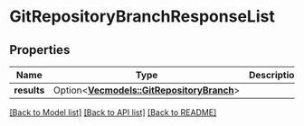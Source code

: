 # GitRepositoryBranchResponseList

## Properties

Name | Type | Description | Notes
------------ | ------------- | ------------- | -------------
**results** | Option<[**Vec<models::GitRepositoryBranch>**](GitRepositoryBranch.md)> |  | [optional]

[[Back to Model list]](../README.md#documentation-for-models) [[Back to API list]](../README.md#documentation-for-api-endpoints) [[Back to README]](../README.md)


